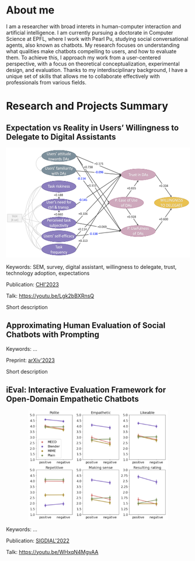 # About me
I am a researcher with broad interets in human-computer interaction and artificial intelligence. I am currently pursuing a doctorate in Computer Science at EPFL, where I work with Pearl Pu, studying social conversational agents, also known as chatbots. My research focuses on understanding what qualities make chatbots compelling to users, and how to evaluate them. To achieve this, I approach my work from a user-centered perspective, with a focus on theoretical conceptualization, experimental design, and evaluation. Thanks to my interdisciplinary background, I have a unique set of skills that allows me to collaborate effectively with professionals from various fields.

# Research and Projects Summary
## Expectation vs Reality in Users’ Willingness to Delegate to Digital Assistants

<p align="center">
  <img src="./assets/img/will.png" height="300">
</p>

Keywords: SEM, survey, digital assistant, willingness to delegate, trust, technology adoption, expectations

Publication: [CHI'2023](https://dl.acm.org/doi/10.1145/3544549.3585763)

Talk: https://youtu.be/Lgk2bBXRnsQ

Short description


## Approximating Human Evaluation of Social Chatbots with Prompting

Keywords: ...

Preprint: [arXiv'2023](https://arxiv.org/abs/2304.05253)

Short description


## iEval: Interactive Evaluation Framework for Open-Domain Empathetic Chatbots

<p align="center">
  <img src="./assets/img/ieval.png" height="300">
</p>

Keywords: ...

Publication: [SIGDIAL'2022](https://aclanthology.org/2022.sigdial-1.41/)

Talk: https://youtu.be/WHxqN4MgvAA
